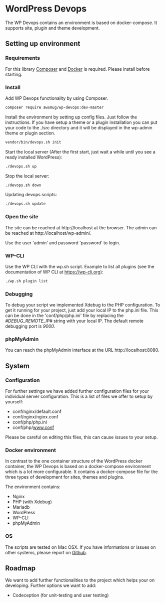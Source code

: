 # WordPress Devops

The WP Devops contains an environment is based on docker-compose. It supports site, plugin and theme development.

## Setting up environment

### Requirements

For this library [Composer](https://getcomposer.org/download/) and [Docker](https://www.docker.com/) is required. Please 
install before starting.

### Install

Add WP Devops functionality by using Composer. 

```bash
composer require awsmug/wp-devops:dev-master
```

Install the environment by setting up config files. Just follow the instructions. If you have setup a theme or a plugin
installation you can put your code to the ./src directory and it will be displayed in the wp-admin theme or plugin 
section.

```bash
vendor/bin/devops.sh init
```

Start the local server (After the first start, just wait a while until you see a ready installed WordPress):

```bash
./devops.sh up
```

Stop the local server:

```bash
./devops.sh down
```

Updating devops scripts:

```bash
./devops.sh update
```

### Open the site

The site can be reached at http://localhost at the browser. The admin can be reached at http://localhost/wp-admin/.

Use the user 'admin' and password 'password' to login.

### WP-CLI

Use the WP CLI with the wp.sh script. Example to list all plugins (see the documentation of WP CLI at https://wp-cli.org):

```bash
./wp.sh plugin list
```

### Debugging

To debug your script we implemented Xdebug to the PHP configuration. To get it running for your project, just add your 
local IP to the php.ini file. This can be done in the 'conf/php/php.ini' file by replacing the *#DEBUG_REMOTE_IP#* 
string with your local IP. The default remote debugging port is *9000*.

### phpMyAdmin

You can reach the phpMyAdmin interface at the URL http://localhost:8080.

## System

### Configuration

For further settings we have added further configuration files for your individual server configuration. This is a list
of files we offer to setup by yourself:

- conf/nginx/default.conf
- conf/nginx/nginx.conf
- conf/php/php.ini
- conf/php/www.conf

Please be careful on editing this files, this can cause issues to your setup.

### Docker environment

In contrast to the one container structure of the WordPress docker container, the WP Devops is based on a docker-compose 
environment which is a lot more configurable. It contains a docker-compose file for the three types of development for 
sites, themes and plugins. 

The environment contains:

* Nginx
* PHP (with Xdebug)
* Mariadb
* WordPress
* WP-CLI
* phpMyAdmin

### OS

The scripts are tested on Mac OSX. If you have informations or issues on other systems, please report on 
[Github](https://github.com/awsmug/wp-devops/issues).

## Roadmap

We want to add further functionalities to the project which helps your on developing. Further options we want to add:

- Codeception (for unit-testing and user testing)